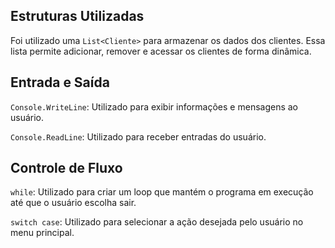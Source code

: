 <h2>Estruturas Utilizadas</h2>
<p>Foi utilizado uma <code>List&lt;Cliente&gt;</code> para armazenar os dados dos clientes. Essa lista permite adicionar, remover e acessar os clientes de forma dinâmica.</p>

<h2>Entrada e Saída</h2>
<p><code>Console.WriteLine</code>: Utilizado para exibir informações e mensagens ao usuário.</p>
<p><code>Console.ReadLine</code>: Utilizado para receber entradas do usuário.</p>

<h2>Controle de Fluxo</h2>
<p><code>while</code>: Utilizado para criar um loop que mantém o programa em execução até que o usuário escolha sair.</p>
<p><code>switch case</code>: Utilizado para selecionar a ação desejada pelo usuário no menu principal.</p>
